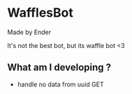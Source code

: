 # WafflesBot
Made by Ender

It's not the best bot, but its waffle bot <3

## What am I developing ?
- handle no data from uuid GET